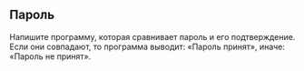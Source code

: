 ## Пароль

Напишите программу, которая сравнивает пароль и его подтверждение.
Если они совпадают, то программа выводит: «Пароль принят», иначе: «Пароль не принят».